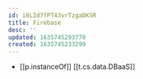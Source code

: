 ```yaml
---
id: i8LId7fPT43vrTzgaDKSR
title: Firebase
desc: ''
updated: 1635745293770
created: 1635745233299
---
```




- [[p.instanceOf]] [[t.cs.data.DBaaS]]
